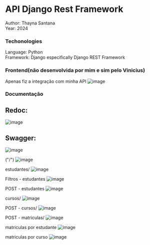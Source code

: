# API Django Rest Framework
Author: Thayna Santana<br>
Year: 2024

### Techonologies
Language: Python<br>
Framework: Django especifically Django REST Framework<br>

### Frontend(não desenvolvida por mim e sim pelo Vinicius)
Apenas fiz a integração com minha API
![image](https://github.com/user-attachments/assets/375b912e-ff74-4fde-a161-48504f774e06)


### Documentação
## Redoc:
![image](https://github.com/user-attachments/assets/a8248070-80d9-45ab-97b1-5edfa5a3da53)

## Swagger:
![image](https://github.com/user-attachments/assets/2d06a66a-20f6-4207-a7d9-b6fb1c6e3977)


("/")
![image](https://github.com/user-attachments/assets/0803649c-1701-47b8-b916-ff0aaee7bbe6)

estudantes/
![image](https://github.com/user-attachments/assets/9857245c-6be9-4d1a-9792-2337732241c4)

Filtros - estudantes
![image](https://github.com/user-attachments/assets/5c6ffaef-2850-4a6b-bbc6-46412cd7634c)

POST - estudantes
![image](https://github.com/user-attachments/assets/7a926613-5481-47fc-bf56-d2d2d558ad28)

cursos/
![image](https://github.com/user-attachments/assets/094a5795-56b2-4204-b173-5eaafb82f523)

POST - cursos/
![image](https://github.com/user-attachments/assets/5886dbdd-a66c-4681-a934-f2857a3ffa43)

POST - matriculas/
![image](https://github.com/user-attachments/assets/969cfc44-8c65-4e8a-9b76-525ccb999c58)

matriculas por estudante
![image](https://github.com/user-attachments/assets/48d6a700-4490-43f9-aad3-26920c59ff26)

matriculas por curso
![image](https://github.com/user-attachments/assets/3cd8a532-094e-424a-a880-d1031852c7b7)
